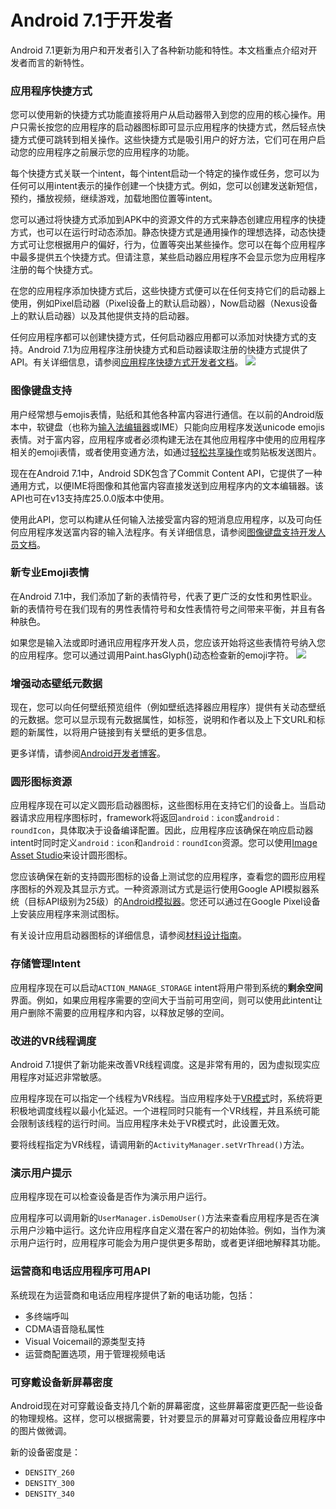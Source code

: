 # Android 7.1于开发者
Android 7.1更新为用户和开发者引入了各种新功能和特性。本文档重点介绍对开发者而言的新特性。

### 应用程序快捷方式
您可以使用新的快捷方式功能直接将用户从启动器带入到您的应用的核心操作。用户只需长按您的应用程序的启动器图标即可显示应用程序的快捷方式，然后轻点快捷方式便可跳转到相关操作。这些快捷方式是吸引用户的好方法，它们可在用户启动您的应用程序之前展示您的应用程序的功能。

每个快捷方式关联一个intent，每个intent启动一个特定的操作或任务，您可以为任何可以用intent表示的操作创建一个快捷方式。例如，您可以创建发送新短信，预约，播放视频，继续游戏，加载地图位置等intent。

您可以通过将快捷方式添加到APK中的资源文件的方式来静态创建应用程序的快捷方式，也可以在运行时动态添加。静态快捷方式是通用操作的理想选择，动态快捷方式可让您根据用户的偏好，行为，位置等突出某些操作。您可以在每个应用程序中最多提供五个快捷方式。但请注意，某些启动器应用程序不会显示您为应用程序注册的每个快捷方式。

在您的应用程序添加快捷方式后，这些快捷方式便可以在任何支持它们的启动器上使用，例如Pixel启动器（Pixel设备上的默认启动器），Now启动器（Nexus设备上的默认启动器）以及其他提供支持的启动器。

任何应用程序都可以创建快捷方式，任何启动器应用都可以添加对快捷方式的支持。Android 7.1为应用程序注册快捷方式和启动器读取注册的快捷方式提供了API。有关详细信息，请参阅[应用程序快捷方式开发者文档](https://developer.android.com/guide/topics/ui/shortcuts.html)。
![](images/android-7.1/shortcuts.png)

### 图像键盘支持
用户经常想与emojis表情，贴纸和其他各种富内容进行通信。在以前的Android版本中，软键盘（也称为[输入法编辑器](https://developer.android.com/guide/topics/text/creating-input-method.html)或IME）只能向应用程序发送unicode emojis表情。对于富内容，应用程序或者必须构建无法在其他应用程序中使用的应用程序相关的emoji表情，或者使用变通方法，如通过[轻松共享操作](https://developer.android.com/training/sharing/shareaction.html)或剪贴板发送图片。

现在在Android 7.1中，Android SDK包含了Commit Content API，它提供了一种通用方式，以便IME将图像和其他富内容直接发送到应用程序内的文本编辑器。该API也可在v13支持库25.0.0版本中使用。

使用此API，您可以构建从任何输入法接受富内容的短消息应用程序，以及可向任何应用程序发送富内容的输入法程序。有关详细信息，请参阅[图像键盘支持开发人员文档](https://developer.android.com/guide/topics/text/image-keyboard.html)。

### 新专业Emoji表情
在Android 7.1中，我们添加了新的表情符号，代表了更广泛的女性和男性职业。新的表情符号在我们现有的男性表情符号和女性表情符号之间带来平衡，并且有各种肤色。

如果您是输入法或即时通讯应用程序开发人员，您应该开始将这些表情符号纳入您的应用程序。您可以通过调用Paint.hasGlyph()动态检查新的emoji字符。
![](images/android-7.1/new-emoji-7.1_2x.png)

### 增强动态壁纸元数据
现在，您可以向任何壁纸预览组件（例如壁纸选择器应用程序）提供有关动态壁纸的元数据。您可以显示现有元数据属性，如标签，说明和作者以及上下文URL和标题的新属性，以将用户链接到有关壁纸的更多信息。

更多详情，请参阅[Android开发者博客](https://android-developers.blogspot.com/2016/10/android-71-developer-preview.html)。

### 圆形图标资源
应用程序现在可以定义圆形启动器图标，这些图标用在支持它们的设备上。当启动器请求应用程序图标时，framework将返回`android：icon`或`android：roundIcon`，具体取决于设备编译配置。因此，应用程序应该确保在响应启动器intent时同时定义`android：icon`和`android：roundIcon`资源。您可以使用[Image Asset Studio](https://developer.android.com/studio/write/image-asset-studio.html#access)来设计圆形图标。

您应该确保在新的支持圆形图标的设备上测试您的应用程序，查看您的圆形应用程序图标的外观及其显示方式。一种资源测试方式是运行使用Google API模拟器系统（目标API级别为25级）的[Android模拟器](https://developer.android.com/studio/run/emulator.html)。您还可以通过在Google Pixel设备上安装应用程序来测试图标。

有关设计应用启动器图标的详细信息，请参阅[材料设计指南](https://material.google.com/style/icons.html#icons-product-icons)。

### 存储管理Intent
应用程序现在可以启动`ACTION_MANAGE_STORAGE` intent将用户带到系统的**剩余空间**界面。例如，如果应用程序需要的空间大于当前可用空间，则可以使用此intent让用户删除不需要的应用程序和内容，以释放足够的空间。

### 改进的VR线程调度
Android 7.1提供了新功能来改善VR线程调度。这是非常有用的，因为虚拟现实应用程序对延迟非常敏感。

应用程序现在可以指定一个线程为VR线程。当应用程序处于[VR模式](https://developer.android.com/about/versions/nougat/android-7.0.html#vr)时，系统将更积极地调度线程以最小化延迟。一个进程同时只能有一个VR线程，并且系统可能会限制该线程的运行时间。当应用程序未处于VR模式时，此设置无效。

要将线程指定为VR线程，请调用新的`ActivityManager.setVrThread()`方法。

### 演示用户提示
应用程序现在可以检查设备是否作为演示用户运行。

应用程序可以调用新的`UserManager.isDemoUser()`方法来查看应用程序是否在演示用户沙箱中运行。这允许应用程序自定义潜在客户的初始体验。例如，当作为演示用户运行时，应用程序可能会为用户提供更多帮助，或者更详细地解释其功能。

### 运营商和电话应用程序可用API
系统现在为运营商和电话应用程序提供了新的电话功能，包括：
* 多终端呼叫
* CDMA语音隐私属性
* Visual Voicemail的源类型支持
* 运营商配置选项，用于管理视频电话

### 可穿戴设备新屏幕密度
Android现在对可穿戴设备支持几个新的屏幕密度，这些屏幕密度更匹配一些设备的物理规格。这样，您可以根据需要，针对要显示的屏幕对可穿戴设备应用程序中的图片做微调。

新的设备密度是：
* `DENSITY_260`
* `DENSITY_300`
* `DENSITY_340`

